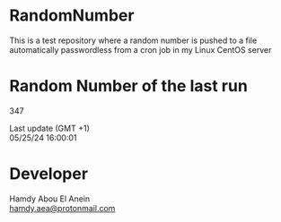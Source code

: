 # RandomNumber    
This is a test repository where a random number is pushed to a file automatically passwordless from a cron job in my Linux CentOS server    
# Random Number of the last run   
347
      
Last update (GMT +1)    
05/25/24 16:00:01
# Developer    
Hamdy Abou El Anein   
hamdy.aea@protonmail.com
